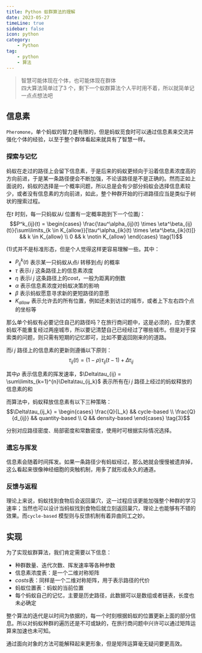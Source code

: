```yaml
---  
title: Python 蚁群算法的理解  
date: 2023-05-27  
timeLine: true
sidebar: false  
icon: python
category:  
    - Python      
tag:   
    - python    
    - 算法  
---  
```


> 智慧可能体现在个体，也可能体现在群体    
> 四大算法简单过了3 个，剩下一个蚁群算法个人平时用不着，所以就简单记一点点想法吧   










## 信息素  
`Pheromone`，单个蚂蚁的智力是有限的，但是蚂蚁觅食时可以通过信息素来交流并强化个体的经验，以至于整个群体看起来就具有了智慧一样。  

### 探索与记忆    
蚂蚁在走过的路径上会留下信息素，于是后来的蚂蚁更倾向于沿着信息素浓度高的方向前进，于是某一条路径便会不断加强，不论该路径是不是正确的。然而正如上面说的，蚂蚁的选择是一个概率问题，所以总是会有少部分蚂蚁会选择信息素较少，或者没有信息素的方向前进，如此，整个种群开始的行进路径应当是类似于树状的搜索过程。   

在$t$ 时刻，每一只蚂蚁从$i$ 位置有一定概率跑到下一个位置$j$：  
$$P^k_{ij}(t) = \begin{cases}
    \frac{\tau^\alpha_{ij}(t) \times \eta^\beta_{ij}(t)}{\sum\limits_{k \in K_{allow}}[\tau^\alpha_{ik}(t) \times \eta^\beta_{ik}(t)]} && k \in K_{allow}  \\
    0 && k \notin K_{allow}
\end{cases} \tag{1}$$  

$(1)$式并不是标准形态，但是个人觉得这样更容易理解一些。其中：  
- $P^k_{ij}(t)$ 表示某一只蚂蚁从点$i$ 转移到点$j$ 的概率     
- $\tau$ 表示$i~j$ 这条路径上的信息素浓度      
- $\eta$ 表示$i~j$ 这条路径上的$cost$，一般为距离的倒数        
- $\alpha$ 表示信息素浓度对蚂蚁决策的影响    
- $\beta$ 表示蚂蚁愿意寻求新的更短路径的意愿  
- $K_{allow}$ 表示允许去的所有位置，例如还未到访过的城市，或者上下左右四个点的坐标等    

那么单个蚂蚁有必要记住自己的路径吗？在旅行商问题中，这是必须的，应为要求蚂蚁不能重复经过两座城市，所以要记清楚自己已经经过了哪些城市。但是对于探索类的问题，则只需有短期的记忆即可，比如不要返回刚来的的道路。

而$i~j$ 路径上的信息素的更新则遵循以下原则：  
$$\tau_{ij}(t) = (1-\rho)\tau_{ij}(t-1) + \Delta\tau_{ij} \tag{2}$$     

其中$\rho$ 表示信息素的挥发速率，$\Delta\tau_{ij} = \sum\limits_{k=1}^{n}\Delta\tau_{ij_k}$ 表示所有在$i~j$ 路径上经过的蚂蚁释放的信息素的和  

而算法中，蚂蚁释放信息素有以下三种策略：  
$$\Delta\tau_{ij_k} = \begin{cases}
    \frac{Q}{L_k}  &&  cycle-based  \\  
    \frac{Q}{d_{ij}}  &&  quantity-based  \\  
    Q  &&  density-based  
\end{cases} \tag{3}$$  

分别对应路径密度、局部密度和常数密度，使用时可根据实际情况选择。  

### 遗忘与挥发
信息素会随着时间挥发。如果一条路径少有蚂蚁经过，那么她就会慢慢被遗弃掉，这么看起来很像神经细胞的突触机制，用多了就形成永久的通道。  

### 反馈与返程  
理论上来说，蚂蚁找到食物后会返回巢穴，这一过程应该更能加强整个种群的学习速率；当然也可以设计当蚂蚁找到食物后就立刻返回巢穴，理论上也能够有不错的效果。而`cycle-based` 模型则与反馈机制有着异曲同工之妙。    


## 实现  
为了实现蚁群算法，我们肯定需要以下信息：  
- 种群数量、迭代次数、挥发速率等各种参数   
- 信息素浓度表：是一个二维对称矩阵   
- $costs$表：同样是一个二维对称矩阵，用于表示路径的代价  
- 蚂蚁位置表：蚂蚁的当前位置  
- 每个蚂蚁自己的记忆，主要是历史路径，此数据可以是数组或者链表，长度也未必确定  

整个算法的迭代是以时间为依据的，每一个时刻根据蚂蚁的位置更新上面的部分信息。所以对蚂蚁种群的遍历还是不可或缺的，在旅行商问题中兴许可以通过矩阵运算来加速也未可知。  

通过面向对象的方法可能解释起来更形象，但是矩阵运算毫无疑问要更高效。  